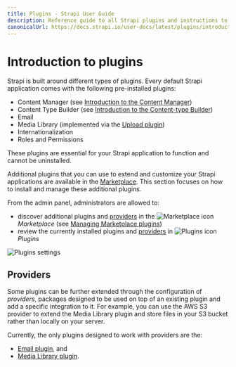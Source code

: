 ```yaml
---
title: Plugins - Strapi User Guide
description: Reference guide to all Strapi plugins and instructions to use these plugins.
canonicalUrl: https://docs.strapi.io/user-docs/latest/plugins/introduction-to-plugins.html
---
```


# Introduction to plugins

Strapi is built around different types of plugins. Every default Strapi application comes with the following pre-installed plugins:

* Content Manager (see [Introduction to the Content Manager](../content-manager/introduction-to-content-manager.md))
* Content Type Builder (see [Introduction to the Content-type Builder](../content-types-builder/introduction-to-content-types-builder.md))
* Email
* Media Library (implemented via the [Upload plugin](../../../developer-docs/latest/plugins/upload.html))
* Internationalization
* Roles and Permissions

These plugins are essential for your Strapi application to function and cannot be uninstalled.

Additional plugins that you can use to extend and customize your Strapi applications are available in the [Marketplace](../plugins/installing-plugins-via-marketplace.md). This section focuses on how to install and manage these additional plugins.

From the admin panel, administrators are allowed to:

- discover additional plugins and [providers](#providers) in the ![Marketplace icon](../assets/icons/marketplace.svg) _Marketplace_ (see [Managing Marketplace plugins](/user-docs/latest/plugins/installing-plugins-via-marketplace.md))
- review the currently installed plugins and [providers](#providers) in ![Plugins icon](../assets/icons/plugins.svg) _Plugins_

![Plugins settings](../assets/plugins/plugins-settings.png)

## Providers

Some plugins can be further extended through the configuration of _providers_, packages designed to be used on top of an existing plugin and add a specific integration to it. For example, you can use the AWS S3 provider to extend the Media Library plugin and store files in your S3 bucket rather than locally on your server.

Currently, the only plugins designed to work with providers are the:

* [Email plugin](../../../developer-docs/latest/plugins/email.html#configure-the-plugin), and
* [Media Library plugin](../../../developer-docs/latest/plugins/upload.html#using-a-provider).
